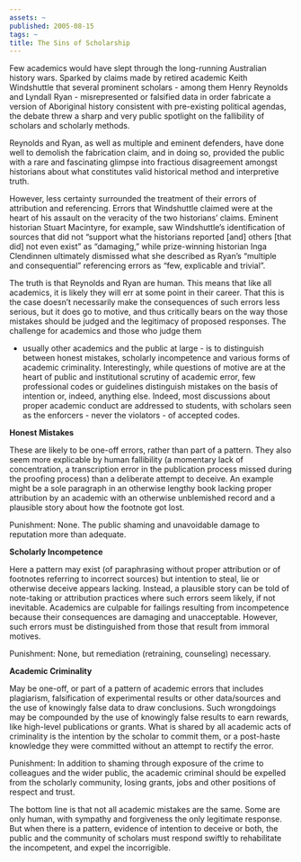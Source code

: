 ```yaml
---
assets: ~
published: 2005-08-15
tags: ~
title: The Sins of Scholarship
---
```

Few academics would have slept through the long-running Australian
history wars. Sparked by claims made by retired academic Keith
Windshuttle that several prominent scholars - among them Henry Reynolds
and Lyndall Ryan - misrepresented or falsified data in order fabricate a
version of Aboriginal history consistent with pre-existing political
agendas, the debate threw a sharp and very public spotlight on the
fallibility of scholars and scholarly methods.

Reynolds and Ryan, as well as multiple and eminent defenders, have done
well to demolish the fabrication claim, and in doing so, provided the
public with a rare and fascinating glimpse into fractious disagreement
amongst historians about what constitutes valid historical method and
interpretive truth.

However, less certainty surrounded the treatment of their errors of
attribution and referencing. Errors that Windshuttle claimed were at the
heart of his assault on the veracity of the two historians’ claims.
Eminent historian Stuart Macintyre, for example, saw Windshuttle’s
identification of sources that did not “support what the historians
reported [and] others [that did] not even exist” as “damaging,” while
prize-winning historian Inga Clendinnen ultimately dismissed what she
described as Ryan’s “multiple and consequential” referencing errors as
“few, explicable and trivial”.

The truth is that Reynolds and Ryan are human. This means that like all
academics, it is likely they will err at some point in their career.
That this is the case doesn’t necessarily make the consequences of such
errors less serious, but it does go to motive, and thus critically bears
on the way those mistakes should be judged and the legitimacy of
proposed responses. The challenge for academics and those who judge them
- usually other academics and the public at large - is to distinguish
between honest mistakes, scholarly incompetence and various forms of
academic criminality. Interestingly, while questions of motive are at
the heart of public and institutional scrutiny of academic error, few
professional codes or guidelines distinguish mistakes on the basis of
intention or, indeed, anything else. Indeed, most discussions about
proper academic conduct are addressed to students, with scholars seen as
the enforcers - never the violators - of accepted codes.

**Honest Mistakes**

These are likely to be one-off errors, rather than part of a pattern.
They also seem more explicable by human fallibility (a momentary lack of
concentration, a transcription error in the publication process missed
during the proofing process) than a deliberate attempt to deceive. An
example might be a sole paragraph in an otherwise lengthy book lacking
proper attribution by an academic with an otherwise unblemished record
and a plausible story about how the footnote got lost.

Punishment: None. The public shaming and unavoidable damage to
reputation more than adequate.

**Scholarly Incompetence**

Here a pattern may exist (of paraphrasing without proper attribution or
of footnotes referring to incorrect sources) but intention to steal, lie
or otherwise deceive appears lacking. Instead, a plausible story can be
told of note-taking or attribution practices where such errors seem
likely, if not inevitable. Academics are culpable for failings resulting
from incompetence because their consequences are damaging and
unacceptable. However, such errors must be distinguished from those that
result from immoral motives.

Punishment: None, but remediation (retraining, counseling) necessary.

**Academic Criminality**

May be one-off, or part of a pattern of academic errors that includes
plagiarism, falsification of experimental results or other data/sources
and the use of knowingly false data to draw conclusions. Such
wrongdoings may be compounded by the use of knowingly false results to
earn rewards, like high-level publications or grants. What is shared by
all academic acts of criminality is the intention by the scholar to
commit them, or a post-haste knowledge they were committed without an
attempt to rectify the error.

Punishment: In addition to shaming through exposure of the crime to
colleagues and the wider public, the academic criminal should be
expelled from the scholarly community, losing grants, jobs and other
positions of respect and trust.

The bottom line is that not all academic mistakes are the same. Some are
only human, with sympathy and forgiveness the only legitimate response.
But when there is a pattern, evidence of intention to deceive or both,
the public and the community of scholars must respond swiftly to
rehabilitate the incompetent, and expel the incorrigible.